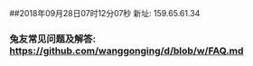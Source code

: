 ##2018年09月28日07时12分07秒 新址: 159.65.61.34
### 兔友常见问题及解答: https://github.com/wanggonging/d/blob/w/FAQ.md
